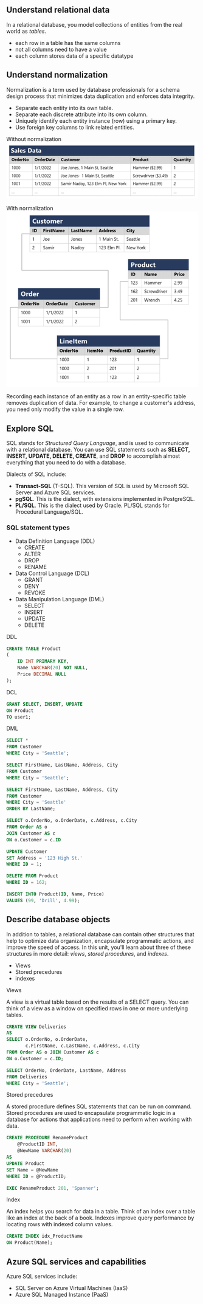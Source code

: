## Understand relational data
In a relational database, you model collections of entities from the real world as _tables_.
- each row in a table has the same columns
- not all columns need to have a value
- each column stores data of a specific datatype

## Understand normalization
Normalization is a term used by database professionals for a schema design process that minimizes data duplication and enforces data integrity.
- Separate each entity into its own table.
- Separate each discrete attribute into its own column.
- Uniquely identify each entity instance (row) using a primary key.
- Use foreign key columns to link related entities.

Without normalization
![Without normalization](../images/SQL_1.png)

With normalization
![With normalization](../images/SQL_2.png)

Recording each instance of an entity as a row in an entity-specific table removes duplication of data. For example, to change a customer's address, you need only modify the value in a single row.

## Explore SQL
SQL stands for _Structured Query Language_, and is used to communicate with a relational database. You can use SQL statements such as **SELECT, INSERT, UPDATE, DELETE, CREATE**, and **DROP** to accomplish almost everything that you need to do with a database.

Dialects of SQL include:
- **Transact-SQL** (T-SQL). This version of SQL is used by Microsoft SQL Server and Azure SQL services.
- **pgSQL**. This is the dialect, with extensions implemented in PostgreSQL.
- **PL/SQL**. This is the dialect used by Oracle. PL/SQL stands for Procedural Language/SQL.

### SQL statement types
- Data Definition Language (DDL)
  - CREATE
  - ALTER
  - DROP
  - RENAME
- Data Control Language (DCL)
  - GRANT
  - DENY
  - REVOKE
- Data Manipulation Language (DML)
  - SELECT
  - INSERT
  - UPDATE
  - DELETE

DDL 
```sql
CREATE TABLE Product
(
    ID INT PRIMARY KEY,
    Name VARCHAR(20) NOT NULL,
    Price DECIMAL NULL
);
```

DCL
```sql
GRANT SELECT, INSERT, UPDATE
ON Product
TO user1;
```

DML
```sql
SELECT *
FROM Customer
WHERE City = 'Seattle';
```
```sql
SELECT FirstName, LastName, Address, City
FROM Customer
WHERE City = 'Seattle';
```
```sql
SELECT FirstName, LastName, Address, City
FROM Customer
WHERE City = 'Seattle'
ORDER BY LastName;
```
```sql
SELECT o.OrderNo, o.OrderDate, c.Address, c.City
FROM Order AS o
JOIN Customer AS c
ON o.Customer = c.ID
```
```sql
UPDATE Customer
SET Address = '123 High St.'
WHERE ID = 1;
```
```sql
DELETE FROM Product
WHERE ID = 162;
```
```sql
INSERT INTO Product(ID, Name, Price)
VALUES (99, 'Drill', 4.99);
```


## Describe database objects
In addition to tables, a relational database can contain other structures that help to optimize data organization, encapsulate programmatic actions, and improve the speed of access. In this unit, you'll learn about three of these structures in more detail: _views_, _stored procedures_, and _indexes_.
- Views
- Stored precedures
- indexes

Views

A view is a virtual table based on the results of a SELECT query. You can think of a view as a window on specified rows in one or more underlying tables.

```sql
CREATE VIEW Deliveries
AS
SELECT o.OrderNo, o.OrderDate,
       c.FirstName, c.LastName, c.Address, c.City
FROM Order AS o JOIN Customer AS c
ON o.Customer = c.ID;
```
```sql
SELECT OrderNo, OrderDate, LastName, Address
FROM Deliveries
WHERE City = 'Seattle';
```

Stored precedures

A stored procedure defines SQL statements that can be run on command. Stored procedures are used to encapsulate programmatic logic in a database for actions that applications need to perform when working with data.

```sql
CREATE PROCEDURE RenameProduct
	@ProductID INT,
	@NewName VARCHAR(20)
AS
UPDATE Product
SET Name = @NewName
WHERE ID = @ProductID;
```
```sql
EXEC RenameProduct 201, 'Spanner';
```

Index

An index helps you search for data in a table. Think of an index over a table like an index at the back of a book. Indexes improve query performance by locating rows with indexed column values.

```sql
CREATE INDEX idx_ProductName
ON Product(Name);
```


## Azure SQL services and capabilities
Azure SQL services include:
- SQL Server on Azure Virtual Machines (IaaS)
- Azure SQL Managed Instance (PaaS)
